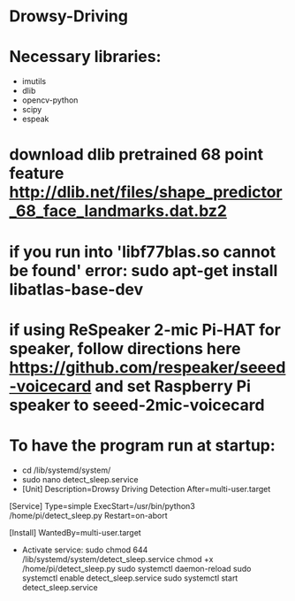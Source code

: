 # Drowsy-Driving

# Necessary libraries:
* imutils
* dlib
* opencv-python
* scipy
* espeak
# download dlib pretrained 68 point feature http://dlib.net/files/shape_predictor_68_face_landmarks.dat.bz2
# if you run into 'libf77blas.so cannot be found' error: sudo apt-get install libatlas-base-dev
# if using ReSpeaker 2-mic Pi-HAT for speaker, follow directions here https://github.com/respeaker/seeed-voicecard and set Raspberry Pi speaker to seeed-2mic-voicecard
# To have the program run at startup:
* cd /lib/systemd/system/
* sudo nano detect_sleep.service
* [Unit]
Description=Drowsy Driving Detection
After=multi-user.target

[Service]
Type=simple
ExecStart=/usr/bin/python3 /home/pi/detect_sleep.py
Restart=on-abort

[Install]
WantedBy=multi-user.target

* Activate service: 
sudo chmod 644 /lib/systemd/system/detect_sleep.service
chmod +x /home/pi/detect_sleep.py
sudo systemctl daemon-reload
sudo systemctl enable detect_sleep.service
sudo systemctl start detect_sleep.service
 

